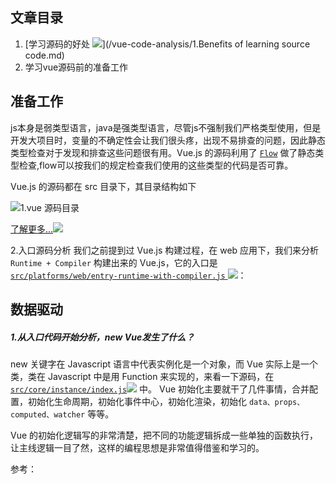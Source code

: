 
## 文章目录

1. [学习源码的好处 ![](http://cdn.ru23.com/common/link.svg)](/vue-code-analysis/1.Benefits of learning source code.md)
2. 学习vue源码前的准备工作


<!-- https://www.cnblogs.com/hao123456/p/10616356.html -->
## 准备工作
js本身是弱类型语言，java是强类型语言，尽管js不强制我们严格类型使用，但是开发大项目时，变量的不确定性会让我们很头疼，出现不易排查的问题，因此静态类型检查对于发现和排查这些问题很有用。Vue.js 的源码利用了 [`Flow`](https://flow.org/en/docs/getting-started/) 做了静态类型检查,flow可以按我们的规定检查我们使用的这些类型的代码是否可靠。

Vue.js 的源码都在 src 目录下，其目录结构如下

![1.vue 源码目录](http://cdn.ru23.com/vue-analysis/1.1vue%E6%BA%90%E7%A0%81%E7%9B%AE%E5%BD%95.jpg)

[了解更多...![](http://cdn.ru23.com/common/link.svg)](/vue-code-analysis/2.vue%E6%BA%90%E7%A0%81%E7%9B%AE%E5%BD%95%E8%AE%BE%E8%AE%A1.md)

2.入口源码分析
我们之前提到过 Vue.js 构建过程，在 web 应用下，我们来分析 `Runtime + Compiler` 构建出来的 Vue.js，它的入口是 [`src/platforms/web/entry-runtime-with-compiler.js` ![](http://cdn.ru23.com/common/link.svg)](/src/platforms/web/entry-runtime-with-compiler.js)：

## 数据驱动

##### 1.从入口代码开始分析，new Vue发生了什么？

new 关键字在 Javascript 语言中代表实例化是一个对象，而 Vue 实际上是一个类，类在 Javascript 中是用 Function 来实现的，来看一下源码，在[`src/core/instance/index.js`![](http://cdn.ru23.com/common/link.svg)](https://github.com/ru23/vue-source-code-analysis/blob/dev/src/core/instance/init.js) 中。
Vue 初始化主要就干了几件事情，合并配置，初始化生命周期，初始化事件中心，初始化渲染，初始化 `data、props、computed、watcher` 等等。

Vue 的初始化逻辑写的非常清楚，把不同的功能逻辑拆成一些单独的函数执行，让主线逻辑一目了然，这样的编程思想是非常值得借鉴和学习的。
 
参考：